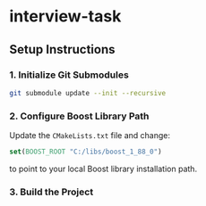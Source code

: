 
# interview-task

## Setup Instructions

### 1. Initialize Git Submodules
```bash
git submodule update --init --recursive
```

### 2. Configure Boost Library Path
Update the `CMakeLists.txt` file and change:
```cmake
set(BOOST_ROOT "C:/libs/boost_1_88_0")
```
to point to your local Boost library installation path.

### 3. Build the Project